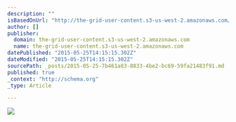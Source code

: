 ```yaml
---
description: ""
isBasedOnUrl: "http://the-grid-user-content.s3-us-west-2.amazonaws.com/3ecfbecb-8de5-4826-a6e9-c8f3147fc31d.png"
author: []
publisher:
  domain: the-grid-user-content.s3-us-west-2.amazonaws.com
  name: the-grid-user-content.s3-us-west-2.amazonaws.com
datePublished: "2015-05-25T14:15:15.302Z"
dateModified: "2015-05-25T14:15:15.302Z"
sourcePath: _posts/2015-05-25-7b461a83-8833-4be2-bc69-59fa21483f91.md
published: true
_context: "http://schema.org"
_type: Article

---
```

![](http://the-grid-user-content.s3-us-west-2.amazonaws.com/3ecfbecb-8de5-4826-a6e9-c8f3147fc31d.png)